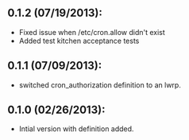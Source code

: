 ## 0.1.2 (07/19/2013):

* Fixed issue when /etc/cron.allow didn't exist
* Added test kitchen acceptance tests

## 0.1.1 (07/09/2013):

* switched cron_authorization definition to an lwrp.

## 0.1.0 (02/26/2013):

* Intial version with definition added.
